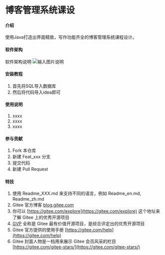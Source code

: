 # 博客管理系统课设

#### 介绍
使用Java打造出界面精致，写作功能齐全的博客管理系统课程设计。

#### 软件架构
软件架构说明
![输入图片说明](src/top/picture/%E5%8D%9A%E5%AE%A2%E7%AE%A1%E7%90%86%E7%B3%BB%E7%BB%9F%E7%BB%93%E6%9E%84.png)




#### 安装教程

1.  首先将SQL导入数据库
2.  然后将代码导入idea即可


#### 使用说明

1.  xxxx
2.  xxxx
3.  xxxx

#### 参与贡献

1.  Fork 本仓库
2.  新建 Feat_xxx 分支
3.  提交代码
4.  新建 Pull Request


#### 特技

1.  使用 Readme\_XXX.md 来支持不同的语言，例如 Readme\_en.md, Readme\_zh.md
2.  Gitee 官方博客 [blog.gitee.com](https://blog.gitee.com)
3.  你可以 [https://gitee.com/explore](https://gitee.com/explore) 这个地址来了解 Gitee 上的优秀开源项目
4.  [GVP](https://gitee.com/gvp) 全称是 Gitee 最有价值开源项目，是综合评定出的优秀开源项目
5.  Gitee 官方提供的使用手册 [https://gitee.com/help](https://gitee.com/help)
6.  Gitee 封面人物是一档用来展示 Gitee 会员风采的栏目 [https://gitee.com/gitee-stars/](https://gitee.com/gitee-stars/)
